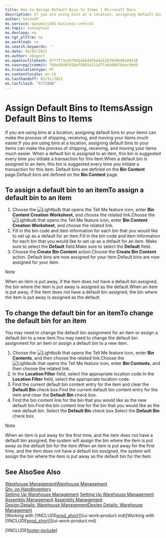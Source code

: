```yaml
---
title: How to Assign Default Bins to Items | Microsoft Docs
description: If you are using bins at a location, assigning default bins to your items can make the process of shipping, receiving, and moving your items much easier. When a default bin is assigned to an item, this bin is suggested every time you initiate a transaction for this item.
author: SorenGP
ms.service: dynamics365-business-central
ms.topic: conceptual
ms.devlang: na
ms.tgt_pltfrm: na
ms.workload: na
ms.search.keywords: ''
ms.date: 04/01/2021
ms.author: edupont
ms.openlocfilehash: 6777f71e35792b4bb4dfb44d1267b59b90109438
ms.sourcegitcommit: 766e2840fd16efb901d211d7fa64d96766ac99d9
ms.translationtype: HT
ms.contentlocale: en-CA
ms.lasthandoff: 03/31/2021
ms.locfileid: "5771888"
---
```

# <a name="assign-default-bins-to-items"></a><span data-ttu-id="7d872-104">Assign Default Bins to Items</span><span class="sxs-lookup"><span data-stu-id="7d872-104">Assign Default Bins to Items</span></span>
<span data-ttu-id="7d872-105">If you are using bins at a location, assigning default bins to your items can make the process of shipping, receiving, and moving your items much easier.</span><span class="sxs-lookup"><span data-stu-id="7d872-105">If you are using bins at a location, assigning default bins to your items can make the process of shipping, receiving, and moving your items much easier.</span></span> <span data-ttu-id="7d872-106">When a default bin is assigned to an item, this bin is suggested every time you initiate a transaction for this item.</span><span class="sxs-lookup"><span data-stu-id="7d872-106">When a default bin is assigned to an item, this bin is suggested every time you initiate a transaction for this item.</span></span> <span data-ttu-id="7d872-107">Default bins are defined on the **Bin Content** page.</span><span class="sxs-lookup"><span data-stu-id="7d872-107">Default bins are defined on the **Bin Content** page.</span></span>  

## <a name="to-assign-a-default-bin-to-an-item"></a><span data-ttu-id="7d872-108">To assign a default bin to an item</span><span class="sxs-lookup"><span data-stu-id="7d872-108">To assign a default bin to an item</span></span>
1.  <span data-ttu-id="7d872-109">Choose the ![Lightbulb that opens the Tell Me feature](media/ui-search/search_small.png "Tell me what you want to do") icon, enter **Bin Content Creation Worksheet**, and choose the related link.</span><span class="sxs-lookup"><span data-stu-id="7d872-109">Choose the ![Lightbulb that opens the Tell Me feature](media/ui-search/search_small.png "Tell me what you want to do") icon, enter **Bin Content Creation Worksheet**, and choose the related link.</span></span>  
2.  <span data-ttu-id="7d872-110">Fill in the bin code and item information for each bin that you would like to set up as a default for an item.</span><span class="sxs-lookup"><span data-stu-id="7d872-110">Fill in the bin code and item information for each bin that you would like to set up as a default for an item.</span></span> <span data-ttu-id="7d872-111">Make sure to select the **Default** field.</span><span class="sxs-lookup"><span data-stu-id="7d872-111">Make sure to select the **Default** field.</span></span>  
3.  <span data-ttu-id="7d872-112">Choose the **Create Bin Content** action.</span><span class="sxs-lookup"><span data-stu-id="7d872-112">Choose the **Create Bin Content** action.</span></span> <span data-ttu-id="7d872-113">Default bins are now assigned for your item.</span><span class="sxs-lookup"><span data-stu-id="7d872-113">Default bins are now assigned for your item.</span></span>  

> [!NOTE]  
>  <span data-ttu-id="7d872-114">When an item is put away, if the item does not have a default bin assigned, the bin where the item is put away is assigned as the default.</span><span class="sxs-lookup"><span data-stu-id="7d872-114">When an item is put away, if the item does not have a default bin assigned, the bin where the item is put away is assigned as the default.</span></span>  

## <a name="to-change-the-default-bin-for-an-item"></a><span data-ttu-id="7d872-115">To change the default bin for an item</span><span class="sxs-lookup"><span data-stu-id="7d872-115">To change the default bin for an item</span></span>  
<span data-ttu-id="7d872-116">You may need to change the default bin assignment for an item or assign a default bin to a new item.</span><span class="sxs-lookup"><span data-stu-id="7d872-116">You may need to change the default bin assignment for an item or assign a default bin to a new item.</span></span>    
1.  <span data-ttu-id="7d872-117">Choose the ![Lightbulb that opens the Tell Me feature](media/ui-search/search_small.png "Tell me what you want to do") icon, enter **Bin Contents**, and then choose the related link.</span><span class="sxs-lookup"><span data-stu-id="7d872-117">Choose the ![Lightbulb that opens the Tell Me feature](media/ui-search/search_small.png "Tell me what you want to do") icon, enter **Bin Contents**, and then choose the related link.</span></span>  
2.  <span data-ttu-id="7d872-118">In the **Location Filter** field, select the appropriate location code.</span><span class="sxs-lookup"><span data-stu-id="7d872-118">In the **Location Filter** field, select the appropriate location code.</span></span>  
3.  <span data-ttu-id="7d872-119">Find the current default bin content entry for the item and clear the **Default Bin** check box.</span><span class="sxs-lookup"><span data-stu-id="7d872-119">Find the current default bin content entry for the item and clear the **Default Bin** check box.</span></span>  
4.  <span data-ttu-id="7d872-120">Find the bin content line for the bin that you would like as the new default bin.</span><span class="sxs-lookup"><span data-stu-id="7d872-120">Find the bin content line for the bin that you would like as the new default bin.</span></span> <span data-ttu-id="7d872-121">Select the **Default Bin** check box.</span><span class="sxs-lookup"><span data-stu-id="7d872-121">Select the **Default Bin** check box.</span></span>  

> [!NOTE]  
>  <span data-ttu-id="7d872-122">When an item is put away for the first time, and the item does not have a default bin assigned, the system will assign the bin where the item is put away as the default bin for the item.</span><span class="sxs-lookup"><span data-stu-id="7d872-122">When an item is put away for the first time, and the item does not have a default bin assigned, the system will assign the bin where the item is put away as the default bin for the item.</span></span>  

## <a name="see-also"></a><span data-ttu-id="7d872-123">See Also</span><span class="sxs-lookup"><span data-stu-id="7d872-123">See Also</span></span>  
[<span data-ttu-id="7d872-124">Warehouse Management</span><span class="sxs-lookup"><span data-stu-id="7d872-124">Warehouse Management</span></span>](warehouse-manage-warehouse.md)  
[<span data-ttu-id="7d872-125">Qty. on Hand</span><span class="sxs-lookup"><span data-stu-id="7d872-125">Inventory</span></span>](inventory-manage-inventory.md)  
<span data-ttu-id="7d872-126">[Setting Up Warehouse Management](warehouse-setup-warehouse.md)   </span><span class="sxs-lookup"><span data-stu-id="7d872-126">[Setting Up Warehouse Management](warehouse-setup-warehouse.md)   </span></span>  
<span data-ttu-id="7d872-127">[Assembly Management](assembly-assemble-items.md)  </span><span class="sxs-lookup"><span data-stu-id="7d872-127">[Assembly Management](assembly-assemble-items.md)  </span></span>  
[<span data-ttu-id="7d872-128">Design Details: Warehouse Management</span><span class="sxs-lookup"><span data-stu-id="7d872-128">Design Details: Warehouse Management</span></span>](design-details-warehouse-management.md)  
<span data-ttu-id="7d872-129">[Working with [!INCLUDE[prod_short](includes/prod_short.md)]](ui-work-product.md)</span><span class="sxs-lookup"><span data-stu-id="7d872-129">[Working with [!INCLUDE[prod_short](includes/prod_short.md)]](ui-work-product.md)</span></span>


[!INCLUDE[footer-include](includes/footer-banner.md)]